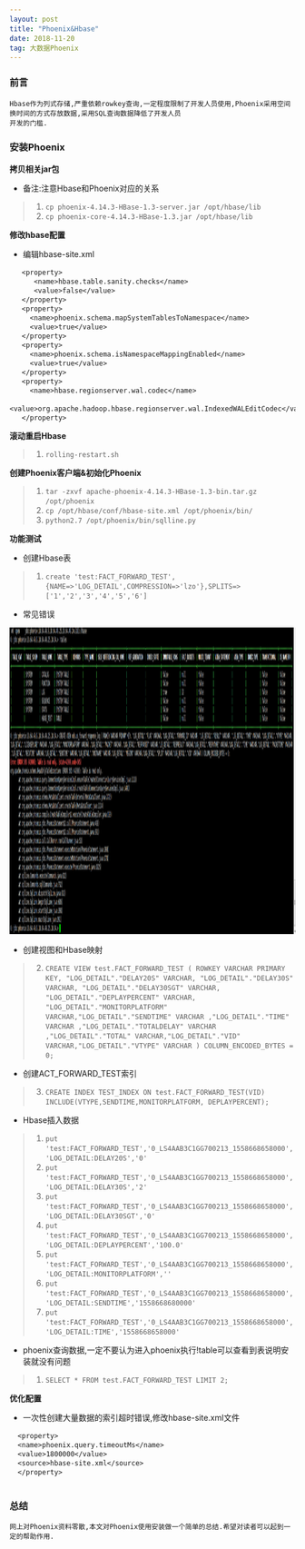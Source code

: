 ```yaml
---
layout: post
title: "Phoenix&Hbase"
date: 2018-11-20  
tag: 大数据Phoenix
---
```


### 前言
    
	Hbase作为列式存储,严重依赖rowkey查询,一定程度限制了开发人员使用,Phoenix采用空间换时间的方式存放数据,采用SQL查询数据降低了开发人员
	开发的门槛.

### 安装Phoenix

**拷贝相关jar包**

* 备注:注意Hbase和Phoenix对应的关系

> 1. `cp phoenix-4.14.3-HBase-1.3-server.jar /opt/hbase/lib`
> 2. `cp phoenix-core-4.14.3-HBase-1.3.jar /opt/hbase/lib`

**修改hbase配置**

* 编辑hbase-site.xml

```
   <property>
      <name>hbase.table.sanity.checks</name>
      <value>false</value>
   </property>
   <property>
     <name>phoenix.schema.mapSystemTablesToNamespace</name>
     <value>true</value>
   </property>
   <property>
     <name>phoenix.schema.isNamespaceMappingEnabled</name>
     <value>true</value>
   </property>
   <property>
     <name>hbase.regionserver.wal.codec</name>
     <value>org.apache.hadoop.hbase.regionserver.wal.IndexedWALEditCodec</value>
   </property>
```

**滚动重启Hbase**

> 1. `rolling-restart.sh`

**创建Phoenix客户端&初始化Phoenix**

> 1. `tar -zxvf apache-phoenix-4.14.3-HBase-1.3-bin.tar.gz /opt/phoenix`
> 2. `cp /opt/hbase/conf/hbase-site.xml /opt/phoenix/bin/`
> 3. `python2.7 /opt/phoenix/bin/sqlline.py`

**功能测试**

* 创建Hbase表

> 1. `create 'test:FACT_FORWARD_TEST',{NAME=>'LOG_DETAIL',COMPRESSION=>'lzo'},SPLITS=>['1','2','3','4','5','6']`

* 常见错误

<div align="left">
<img src="/images/posts/phoenix-hbase/phoenix.png" height="540" width="1140" />  
</div>


* 创建视图和Hbase映射

> 2. `CREATE VIEW test.FACT_FORWARD_TEST ( ROWKEY VARCHAR PRIMARY KEY, "LOG_DETAIL"."DELAY20S" VARCHAR, "LOG_DETAIL"."DELAY30S" VARCHAR, "LOG_DETAIL"."DELAY30SGT" VARCHAR, "LOG_DETAIL"."DEPLAYPERCENT" VARCHAR, "LOG_DETAIL"."MONITORPLATFORM" VARCHAR,"LOG_DETAIL"."SENDTIME" VARCHAR ,"LOG_DETAIL"."TIME" VARCHAR ,"LOG_DETAIL"."TOTALDELAY" VARCHAR ,"LOG_DETAIL"."TOTAL" VARCHAR,"LOG_DETAIL"."VID" VARCHAR,"LOG_DETAIL"."VTYPE" VARCHAR ) COLUMN_ENCODED_BYTES = 0;`


* 创建ACT_FORWARD_TEST索引

> 3. `CREATE INDEX TEST_INDEX ON test.FACT_FORWARD_TEST(VID) INCLUDE(VTYPE,SENDTIME,MONITORPLATFORM, DEPLAYPERCENT);`

* Hbase插入数据

> 1. `put 'test:FACT_FORWARD_TEST','0_LS4AAB3C1GG700213_1558668658000','LOG_DETAIL:DELAY20S','0'`
> 2. `put 'test:FACT_FORWARD_TEST','0_LS4AAB3C1GG700213_1558668658000','LOG_DETAIL:DELAY30S','2'`
> 3. `put 'test:FACT_FORWARD_TEST','0_LS4AAB3C1GG700213_1558668658000','LOG_DETAIL:DELAY30SGT','0'`
> 4. `put 'test:FACT_FORWARD_TEST','0_LS4AAB3C1GG700213_1558668658000','LOG_DETAIL:DEPLAYPERCENT','100.0'`
> 5. `put 'test:FACT_FORWARD_TEST','0_LS4AAB3C1GG700213_1558668658000','LOG_DETAIL:MONITORPLATFORM',''`
> 6. `put 'test:FACT_FORWARD_TEST','0_LS4AAB3C1GG700213_1558668658000','LOG_DETAIL:SENDTIME','1558668680000'`
> 7. `put 'test:FACT_FORWARD_TEST','0_LS4AAB3C1GG700213_1558668658000','LOG_DETAIL:TIME','1558668658000'`

* phoenix查询数据,一定不要认为进入phoenix执行!table可以查看到表说明安装就没有问题

> 1. `SELECT * FROM test.FACT_FORWARD_TEST LIMIT 2;`


**优化配置**

* 一次性创建大量数据的索引超时错误,修改hbase-site.xml文件

```
  <property>
  <name>phoenix.query.timeoutMs</name>
  <value>1800000</value>
  <source>hbase-site.xml</source>
  </property>
  
```

### 总结

	网上对Phoenix资料零散,本文对Phoenix使用安装做一个简单的总结.希望对读者可以起到一定的帮助作用.

